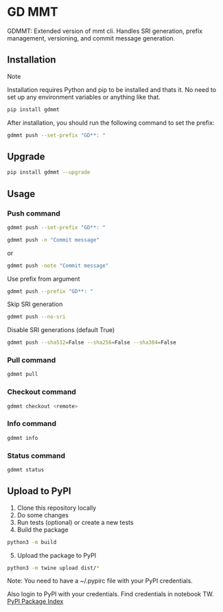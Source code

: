 # GD MMT

GDMMT: Extended version of mmt cli. Handles SRI generation, prefix management, versioning, and commit message generation.

## Installation
> [!NOTE]
> Installation requires Python and pip to be installed and thats it. No need to set up any environment variables or anything like that.

```bash
pip install gdmmt
```

After installation, you should run the following command to set the prefix:
```bash
gdmmt push --set-prefix "GD**: "
```

## Upgrade

```bash
pip install gdmmt --upgrade
```

## Usage

### Push command

```bash
gdmmt push --set-prefix "GD**: "
```

```bash
gdmmt push -n "Commit message"
```
or 
```bash
gdmmt push -note "Commit message"
```

Use prefix from argument
```bash
gdmmt push --prefix "GD**: "
```

Skip SRI generation
```bash
gdmmt push --no-sri
```

Disable SRI generations (default True)
```bash
gdmmt push --sha512=False --sha256=False --sha384=False
```

### Pull command

```bash
gdmmt pull
```

### Checkout command

```bash
gdmmt checkout <remote>
```

### Info command

```bash
gdmmt info
```

### Status command

```bash
gdmmt status
```


## Upload to PyPI

1. Clone this repository locally
2. Do some changes
3. Run tests (optional) or create a new tests
4. Build the package
```bash
python3 -m build
```

5. Upload the package to PyPI
```bash
python3 -m twine upload dist/*
```

Note: You need to have a ~/.pypirc file with your PyPI credentials.

Also login to PyPI with your credentials. Find credentials in notebook TW.
[PyPI Package Index](https://pypi.org/project/gdmmt/)